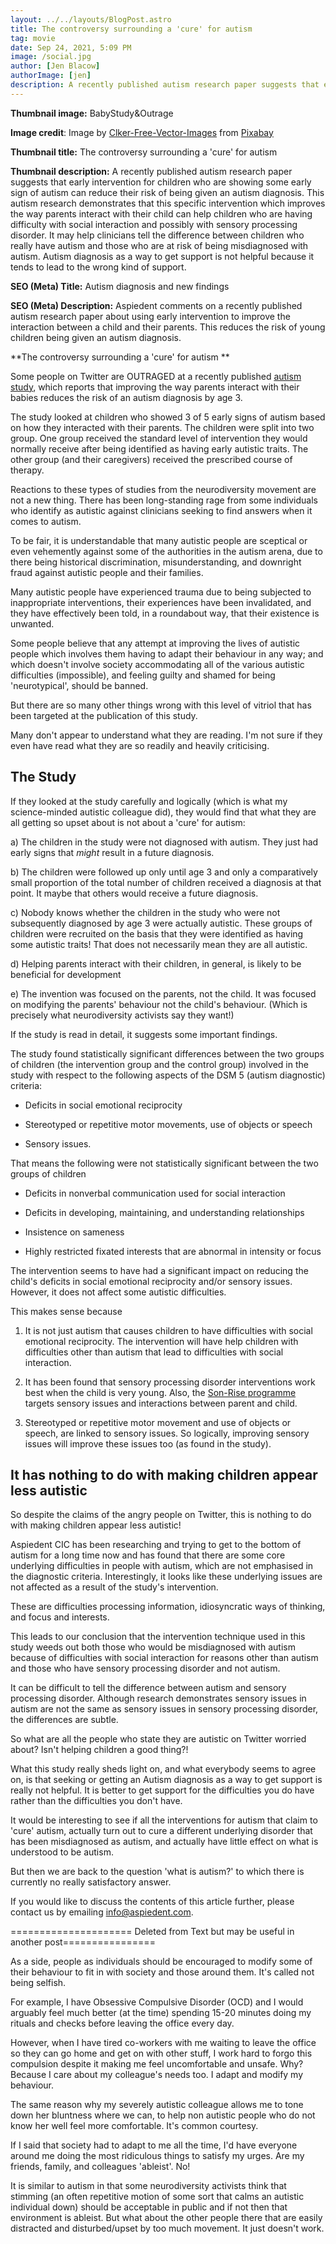 ```yaml
---
layout: ../../layouts/BlogPost.astro
title: The controversy surrounding a 'cure' for autism
tag: movie
date: Sep 24, 2021, 5:09 PM
image: /social.jpg
author: [Jen Blacow]
authorImage: [jen]
description: A recently published autism research paper suggests that early intervention for children who are showing some early sign of autism can reduce their risk of being given an autism diagnosis. This autism research demonstrates that this specific intervention which improves the way parents interact with their child can help children who are having difficulty with social interaction and possibly with sensory processing disorder. It may help clinicians tell the difference between children who really have autism and those who are at risk of being misdiagnosed with autism. Autism diagnosis as a way to get support is not helpful because it tends to lead to the wrong kind of support.
---
```

**Thumbnail image:** BabyStudy&Outrage

**Image credit**: Image
by [Clker-Free-Vector-Images](https://pixabay.com/users/clker-free-vector-images-3736/?utm_source=link-attribution&utm_medium=referral&utm_campaign=image&utm_content=23991) from [Pixabay](https://pixabay.com/?utm_source=link-attribution&utm_medium=referral&utm_campaign=image&utm_content=23991) 

**Thumbnail title:** The controversy surrounding a 'cure' for autism

**Thumbnail description:** A recently published autism research paper
suggests that early intervention for children who are showing some early
sign of autism can reduce their risk of being given an autism diagnosis.
This autism research demonstrates that this specific intervention which
improves the way parents interact with their child can help children who
are having difficulty with social interaction and possibly with sensory
processing disorder. It may help clinicians tell the difference between
children who really have autism and those who are at risk of being
misdiagnosed with autism. Autism diagnosis as a way to get support is
not helpful because it tends to lead to the wrong kind of support.

**SEO (Meta) Title:** Autism diagnosis and new findings

**SEO (Meta) Description:** Aspiedent comments on a recently published
autism research paper about using early intervention to improve the
interaction between a child and their parents. This reduces the risk of
young children being given an autism diagnosis.

**The controversy surrounding a 'cure' for autism **

Some people on Twitter are OUTRAGED at a recently published [autism
study](https://www.news-medical.net/news/20210921/Pre-emptive-intervention-during-infancy-reduces-the-likelihood-of-autism-diagnosis.aspx),
which reports that improving the way parents interact with their babies
reduces the risk of an autism diagnosis by age 3.

The study looked at children who showed 3 of 5 early signs of autism
based on how they interacted with their parents. The children were split
into two group. One group received the standard level of intervention
they would normally receive after being identified as having early
autistic traits. The other group (and their caregivers) received the
prescribed course of therapy. 

Reactions to these types of studies from the neurodiversity movement are
not a new thing. There has been long-standing rage from some individuals
who identify as autistic against clinicians seeking to find answers when
it comes to autism.

To be fair, it is understandable that many autistic people are sceptical
or even vehemently against some of the authorities in the autism arena,
due to there being historical discrimination, misunderstanding, and
downright fraud against autistic people and their families.

Many autistic people have experienced trauma due to being subjected to
inappropriate interventions, their experiences have been invalidated,
and they have effectively been told, in a roundabout way, that their
existence is unwanted. 

Some people believe that any attempt at improving the lives of autistic
people which involves them having to adapt their behaviour in any way;
and which doesn't involve society accommodating all of the various
autistic difficulties (impossible), and feeling guilty and shamed for
being 'neurotypical', should be banned.

But there are so many other things wrong with this level of vitriol that
has been targeted at the publication of this study.

Many don't appear to understand what they are reading. I'm not sure if
they even have read what they are so readily and heavily criticising. 

The Study
---------

If they looked at the study carefully and logically (which is what my
science-minded autistic colleague did), they would find that what they
are all getting so upset about is not about a 'cure' for autism:

a)  The children in the study were not diagnosed with autism. They just
    had early signs that *might* result in a future diagnosis.

b)  The children were followed up only until age 3 and only a
    comparatively small proportion of the total number of children
    received a diagnosis at that point. It maybe that others would
    receive a future diagnosis.

c)  Nobody knows whether the children in the study who were not
    subsequently diagnosed by age 3 were actually autistic. These groups
    of children were recruited on the basis that they were identified as
    having some autistic traits! That does not necessarily mean they are
    all autistic. 

d)  Helping parents interact with their children, in general, is likely
    to be beneficial for development

e)  The invention was focused on the parents, not the child. It was
    focused on modifying the parents' behaviour not the child\'s
    behaviour. (Which is precisely what neurodiversity activists say
    they want!)

If the study is read in detail, it suggests some important findings. 

The study found statistically significant differences between the two
groups of children (the intervention group and the control group)
involved in the study with respect to the following aspects of the DSM 5
(autism diagnostic) criteria:

-   Deficits in social emotional reciprocity

-   Stereotyped or repetitive motor movements, use of objects or speech

-   Sensory issues. 

That means the following were not statistically significant between the
two groups of children 

-   Deficits in nonverbal communication used for social interaction

-   Deficits in developing, maintaining, and understanding relationships

-   Insistence on sameness

-   Highly restricted fixated interests that are abnormal in intensity
    or focus

The intervention seems to have had a significant impact on reducing the
child's deficits in social emotional reciprocity and/or sensory issues.
However, it does not affect some autistic difficulties. 

This makes sense because

1)  It is not just autism that causes children to have difficulties with
    social emotional reciprocity. The intervention will have help
    children with difficulties other than autism that lead to
    difficulties with social interaction.

2)  It has been found that sensory processing disorder interventions
    work best when the child is very young. Also, the [Son-Rise
    programme](https://autismtreatmentcenter.org/what-is-the-son-rise-program/)
    targets sensory issues and interactions between parent and child. 

3)  Stereotyped or repetitive motor movement and use of objects or
    speech, are linked to sensory issues. So logically, improving
    sensory issues will improve these issues too (as found in the
    study). 

It has nothing to do with making children appear less autistic
--------------------------------------------------------------

So despite the claims of the angry people on Twitter, this is nothing to
do with making children appear less autistic!

Aspiedent CIC has been researching and trying to get to the bottom of
autism for a long time now and has found that there are some core
underlying difficulties in people with autism, which are not emphasised
in the diagnostic criteria. Interestingly, it looks like these
underlying issues are not affected as a result of the study\'s
intervention. 

These are difficulties processing information, idiosyncratic ways of
thinking, and focus and interests. 

This leads to our conclusion that the intervention technique used in
this study weeds out both those who would be misdiagnosed with autism
because of difficulties with social interaction for reasons other than
autism and those who have sensory processing disorder and not autism.

It can be difficult to tell the difference between autism and sensory
processing disorder. Although research demonstrates sensory issues in
autism are not the same as sensory issues in sensory processing
disorder, the differences are subtle.

So what are all the people who state they are autistic on Twitter
worried about? Isn't helping children a good thing?! 

What this study really sheds light on, and what everybody seems to agree
on, is that seeking or getting an Autism diagnosis as a way to get
support is really not helpful. It is better to get support for the
difficulties you do have rather than the difficulties you don't have.

It would be interesting to see if all the interventions for autism that
claim to \'cure\' autism, actually turn out to cure a different
underlying disorder that has been misdiagnosed as autism, and actually
have little effect on what is understood to be autism. 

But then we are back to the question \'what is autism?\' to which there
is currently no really satisfactory answer.

If you would like to discuss the contents of this article further,
please contact us by
emailing [info\@aspiedent.com](mailto:info@aspiedent.com).

===================== Deleted from Text but may be useful in another
post================

As a side, people as individuals should be encouraged to modify some of
their behaviour to fit in with society and those around them. It's
called not being selfish. 

For example, I have Obsessive Compulsive Disorder (OCD) and I would
arguably feel much better (at the time) spending 15-20 minutes doing my
rituals and checks before leaving the office every day.

However, when I have tired co-workers with me waiting to leave the
office so they can go home and get on with other stuff, I work hard to
forgo this compulsion despite it making me feel uncomfortable and
unsafe. Why? Because I care about my colleague's needs too. I adapt and
modify my behaviour.

The same reason why my severely autistic colleague allows me to tone
down her bluntness where we can, to help non autistic people who do not
know her well feel more comfortable. It\'s common courtesy. 

If I said that society had to adapt to me all the time, I'd have
everyone around me doing the most ridiculous things to satisfy my urges.
Are my friends, family, and colleagues 'ableist'. No!

It is similar to autism in that some neurodiversity activists think that
stimming (an often repetitive motion of some sort that calms an autistic
individual down) should be acceptable in public and if not then that
environment is ableist. But what about the other people there that are
easily distracted and disturbed/upset by too much movement. It just
doesn't work.
